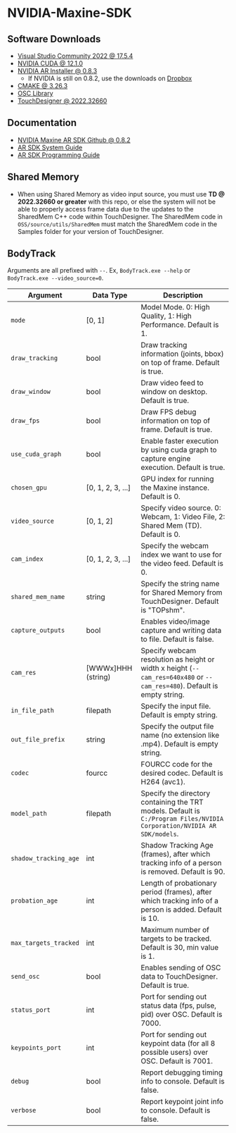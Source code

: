 # NVIDIA-Maxine-SDK

## Software Downloads
- [Visual Studio Community 2022 @ 17.5.4](https://visualstudio.microsoft.com/vs/community/)
- [NVIDIA CUDA @ 12.1.0](https://developer.nvidia.com/cuda-downloads)
- [NVIDIA AR Installer @ 0.8.3](https://www.nvidia.com/en-us/geforce/broadcasting/broadcast-sdk/resources/)
    - If NVIDIA is still on 0.8.2, use the downloads on [Dropbox](https://www.dropbox.com/home/Projects/Universal/UNV00006_HollywoodInstallation/09_Dev/_installers/nvidia_maxine_feb23)
- [CMAKE @ 3.26.3](https://cmake.org/download/)
- [OSC Library](https://code.google.com/archive/p/oscpack/downloads)
- [TouchDesigner @ 2022.32660](https://download.derivative.ca/TouchDesigner.2022.32660.exe)

## Documentation
- [NVIDIA Maxine AR SDK Github @ 0.8.2](https://github.com/NVIDIA/MAXINE-AR-SDK)
- [AR SDK System Guide](https://docs.nvidia.com/deeplearning/maxine/ar-sdk-system-guide/index.html)
- [AR SDK Programming Guide](https://docs.nvidia.com/deeplearning/maxine/ar-sdk-programming-guide/index.html)

## Shared Memory
- When using Shared Memory as video input source, you must use **TD @ 2022.32660 or greater** with this repo, or else the system will not be able to properly access frame data due to the updates to the SharedMem C++ code within TouchDesigner. The SharedMem code in `OSS/source/utils/SharedMem` must match the SharedMem code in the Samples folder for your version of TouchDesigner.

## BodyTrack

Arguments are all prefixed with `--`. Ex, `BodyTrack.exe --help` or `BodyTrack.exe --video_source=0`.

| Argument              | Data Type           | Description |
| -----------           | -----------         | ----------- |
| `mode`                | [0, 1]              | Model Mode. 0: High Quality, 1: High Performance. Default is 1. |
| `draw_tracking`       | bool                | Draw tracking information (joints, bbox) on top of frame. Default is true. |
| `draw_window`         | bool                | Draw video feed to window on desktop. Default is true. |
| `draw_fps`            | bool                | Draw FPS debug information on top of frame. Default is true. |
| `use_cuda_graph`      | bool                | Enable faster execution by using cuda graph to capture engine execution. Default is true. |
| `chosen_gpu`          | [0, 1, 2, 3, ...]   | GPU index for running the Maxine instance. Default is 0. |
| `video_source `       | [0, 1, 2]           | Specify video source. 0: Webcam, 1: Video File, 2: Shared Mem (TD). Default is 0. |
| `cam_index`           | [0, 1, 2, 3, ...]   | Specify the webcam index we want to use for the video feed. Default is 0. |
| `shared_mem_name`     | string              | Specify the string name for Shared Memory from TouchDesigner. Default is "TOPshm". |
| `capture_outputs`     | bool                | Enables video/image capture and writing data to file. Default is false. |
| `cam_res`             | [WWWx]HHH (string)  | Specify webcam resolution as height or width x height (`--cam_res=640x480` or `--cam_res=480`). Default is empty string. |
| `in_file_path`        | filepath            | Specify the input file. Default is empty string. |
| `out_file_prefix`     | string              | Specify the output file name (no extension like .mp4). Default is empty string. |
| `codec`               | fourcc              | FOURCC code for the desired codec. Default is H264 (avc1). |
| `model_path`          | filepath            | Specify the directory containing the TRT models. Default is `C:/Program Files/NVIDIA Corporation/NVIDIA AR SDK/models`. |
| `shadow_tracking_age` | int                 | Shadow Tracking Age (frames), after which tracking info of a person is removed. Default is 90. |
| `probation_age`       | int                 | Length of probationary period (frames), after which tracking info of a person is added. Default is 10. |
| `max_targets_tracked` | int                 | Maximum number of targets to be tracked. Default is 30, min value is 1. |
| `send_osc`            | bool                | Enables sending of OSC data to TouchDesigner. Default is true. |
| `status_port`         | int                 | Port for sending out status data (fps, pulse, pid) over OSC. Default is 7000. |
| `keypoints_port`      | int                 | Port for sending out keypoint data (for all 8 possible users) over OSC. Default is 7001. |
| `debug`               | bool                | Report debugging timing info to console. Default is false. |
| `verbose`             | bool                | Report keypoint joint info to console. Default is false. |